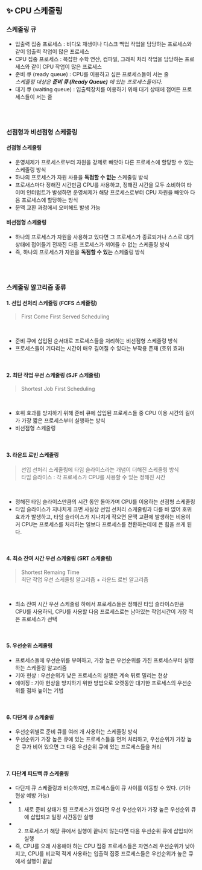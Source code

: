 ## ✨ CPU 스케줄링
### 스케줄링 큐

* 입출력 집중 프로세스 : 비디오 재생이나 디스크 백업 작업을 담당하는 프로세스와 같이 입출력 작업이 많은 프로세스
* CPU 집중 프로세스 : 복잡한 수학 연산, 컴파일, 그래픽 처리 작업을 담당하는 프로세스와 같이 CPU 작업이 많은 프로세스
* 준비 큐 (ready queue) : CPU를 이용하고 싶은 프로세스들이 서는 줄 </br>
  *스케줄링 대상은 **준비 큐 (Ready Queue)** 에 있는 프로세스들이다.*
* 대기 큐 (waiting queue) : 입출력장치를 이용하기 위해 대기 상태에 접어든 프로세스들이 서는 줄

</br>
</br>

### 선점형과 비선점형 스케줄링
#### 선점형 스케줄링
- 운영체제가 프로세스로부터 자원을 강제로 빼앗아 다른 프로세스에 할당할 수 있는 스케줄링 방식
- 하나의 프로세스가 자원 사용을 **독점할 수 없는** 스케줄링 방식
- 프로새스마다 정해진 시간만큼 CPU를 사용하고, 정해진 시간을 모두 소비하여 타이머 인터럽트가 발생하면 운영체제가 해당 프로세스로부터 CPU 자원을 빼앗아 다음 프로세스에 할당하는 방식
- 문맥 교환 과정에서 오버헤드 발생 가능

#### 비선점형 스케줄링
- 하나의 프로세스가 자원을 사용하고 있다면 그 프로세스가 종료되거나 스스로 대기 상태에 접어들기 전까진 다른 프로세스가 끼어들 수 없는 스케줄링 방식
- 즉, 하나의 프로세스가 자원을 **독점할 수 있는** 스케줄링 방식

</br>
</br>

### 스케줄링 알고리즘 종류

#### 1. 선입 선처리 스케줄링 (FCFS 스케줄링)
> First Come First Served Scheduling

</br>

- 준비 큐에 삽입된 순서대로 프로세스들을 처리하는 비선점형 스케줄링 방식
- 프로세스들이 기다리는 시간이 매우 길어질 수 있다는 부작용 존재 (호위 효과)

</br>

#### 2. 최단 작업 우선 스케줄링 (SJF 스케줄링)
> Shortest Job First Scheduling

</br>

- 호위 효과를 방지하기 위해 준비 큐에 삽입된 프로세스들 중 CPU 이용 시간의 길이가 가장 짧은 프로세스부터 실행하는 방식
- 비선점형 스케줄링

</br>

#### 3. 라운드 로빈 스케줄링
> 선입 선처리 스케줄링에 타임 슬라이스라는 개념이 더해진 스케줄링 방식 </br>
> 타임 슬라이스 : 각 프로세스가 CPU를 사용할 수 있는 정해진 시간

</br>

- 정해진 타임 슬라이스만큼의 시간 동안 돌아가며 CPU를 이용하는 선점형 스케줄링
- 타임 슬라이스가 지나치게 크면 사실상 선입 선처리 스케줄링과 다를 바 없어 호위 효과가 발생하고, 타임 슬라이스가 지나치게 작으면 문맥 교환에 발생하는 비용이 커 CPU는 프로세스를 처리하는 일보다 프로세스를 전환하는데에 큰 힘을 쓰게 된다.

</br>

#### 4. 최소 잔여 시간 우선 스케줄링 (SRT 스케줄링)
> Shortest Remaing Time  </br>
> 최단 작업 우선 스케줄링 알고리즘 + 라운드 로빈 알고리즘

</br>

- 최소 잔여 시간 우선 스케줄링 하에서 프로세스들은 정해진 타임 슬라이스만큼 CPU를 사용하되, CPU를 사용할 다음 프로세스로는 남아있는 작업시간이 가장 적은 프로세스가 선택

</br>

#### 5. 우선순위 스케줄링

- 프로세스들에 우선순위를 부여하고, 가장 높은 우선순위를 가진 프로세스부터 실행하는 스케줄링 알고리즘
- 기아 현상 : 우선순위가 낮은 프로세스의 실행은 계속 뒤로 밀리는 현상
- 에이징 : 기아 현상을 방지하기 위한 방법으로 오랫동안 대기한 프로세스의 우선순위를 점차 높이는 기법

</br>

#### 6. 다단계 큐 스케줄링

- 우선순위별로 준비 큐를 여러 개 사용하는 스케줄링 방식
- 우선순위가 가장 높은 큐에 있는 프로세스들을 먼저 처리하고, 우선순위가 가장 높은 큐가 비어 있으면 그 다음 우선순위 큐에 있는 프로세스들을 처리

</br>

#### 7. 다단계 피드백 큐 스케줄링

- 다단계 큐 스케줄링과 비슷하지만, 프로세스들이 큐 사이를 이동할 수 있다. (기아 현상 예방 가능)
- 1) 새로 준비 상태가 된 프로세스가 있다면 우선 우선순위가 가장 높은 우선순위 큐에 삽입되고 일정 시간동안 실행
- 2) 프로세스가 해당 큐에서 실행이 끝나지 않는다면 다음 우선순위 큐에 삽입되어 실행
- 즉, CPU를 오래 사용해야 하는 CPU 집중 프로세스들은 자연스레 우선순위가 낮아지고, CPU를 비교적 적게 사용하는 입출력 집중 프로세스들은 우선순위가 높은 큐에서 실행이 끝남


































